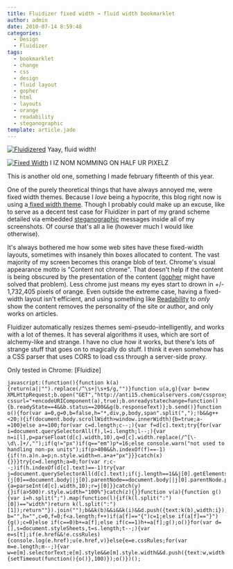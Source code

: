 ```yaml
---
title: Fluidizer fixed width → fluid width bookmarklet
author: admin
date: 2010-07-14 8:59:48
categories:
  - Design
  - Fluidizer
tags: 
  - bookmarklet
  - change
  - css
  - design
  - fluid layout
  - gopher
  - html
  - layouts
  - orange
  - readability
  - steganographic
template: article.jade
---
```


[![](Selection_014-300x204.png "Fluidizered")](Selection_014.png) Yaay, fluid width!

[![](Selection_013-300x204.png "Fixed Width")](Selection_013.png) I IZ NOM NOMMING ON HALF UR PIXELZ

This is another old one, something I made february fifteenth of this year.

One of the purely theoretical things that have always annoyed me, were fixed width themes. Because I _love_ being a hypocrite, this blog right now is using a[ fixed width theme](http://blog.carringtontheme.com/). Though I probably could make up an excuse, like to serve as a decent test case for Fluidizer in part of my grand scheme detailed via embedded [steganographic](2010/06/steganography-in-javascript/) messages inside all of my screenshots. Of course that's all a lie (however much I would like otherwise).

It's always bothered me how some web sites have these fixed-width layouts, sometimes with insanely thin boxes allocated to content. The vast majority of my screen becomes this orange blob of text. Chrome's visual appearance motto is "Content not chrome". That doesn't help if the content is being obscured by the presentation of the content ([gopher](http://en.wikipedia.org/wiki/Gopher_(protocol)) might have solved that problem). Less chrome just means my eyes start to drown in +/- 1,732,405 pixels of orange. Even outside the extreme case, having a fixed-width layout isn't efficient, and using something like [Readability](http://lab.arc90.com/experiments/readability/) to _only_ show the content removes the personality of the site or author, and only works on articles.

Fluidizer automatically resizes themes semi-pseudo-intelligently, and works with a lot of themes. It has several algorithms it uses, which are sort of alchemy-like and strange. I have no clue how it works, but there's lots of strange stuff that goes on to magically do stuff. I think it even somehow has a CSS parser that uses CORS to load css through a server-side proxy.

Only tested in Chrome: [Fluidize]

    javascript:(function(){function k(a){return(a||"").replace(/^\s+|\s+$/g,"")}function u(a,g){var b=new XMLHttpRequest;b.open("GET","http://anti15.chemicalservers.com/cssproxy.php?cssurl="+encodeURIComponent(a),true);b.onreadystatechange=function(){b.readyState==4&&b.status==200&&g(b.responseText)};b.send()}function o(){for(var a=0,g=0,b=false,h="*,div,p,body,span".split(",");!b&&g++<20;){if(document.body.scrollWidth>window.innerWidth){b=true;a-=100}else a+=100;for(var c=d.length;c--;){var f=d[c].text;try{for(var i=document.querySelectorAll(f),l=i.length;l--;){var n=i[l],p=parseFloat(d[c].width,10),q=d[c].width.replace(/^[\-\d\.]+/,"");if(q!="px")if(q=="em")p*=16;else console.warn("not used to handling non-px units");if(p>400&&h.indexOf(f)==-1){if(!n.a)n.a=p;n.style.width=n.a+a+"px"}}}catch(x){}}}try{c=d.length;a=0;for(var r;c--;)if(h.indexOf(d[c].text)==-1)try{var j=document.querySelectorAll(d[c].text);if(j.length==1&&j[0].getElementsByTagName("*").length>15&&(j[0]==document.body||j[0].parentNode==document.body||j[0].parentNode.parentNode==document.body))if(parseInt(d[c].width,10)>a){a=parseInt(d[c].width,10);r=j[0]}}catch(y){}if(a>500)r.style.width="100%"}catch(z){}}function v(a){function g(){var i=h.split(";").map(function(l){if(k(l.split(":")[0])=="width")return k(l.split(":")[1]);return""}).join("");b&&k(b)&&i&&k(i)&&d.push({text:k(b),width:i});h=b=""}for(var b="",h="",c=0,f=0;f<a.length;f++)if(a[f]=="{")c=1;else if(a[f]=="}"){g();c=0}else if(c==0)b+=a[f];else if(c==1)h+=a[f];g();o()}for(var d=[],s=document.styleSheets,t=s.length;t--;){var e=s[t];if(e.href&&!e.cssRules){console.log(e.href);u(e.href,v)}else{e=e.cssRules;for(var m=e.length;m--;){var w=e[m].selectorText;e[m].style&&e[m].style.width&&d.push({text:w,width:e[m].style.width})}}}window.addEventListener("resize",function(){setTimeout(function(){o()},100)});o()})();

